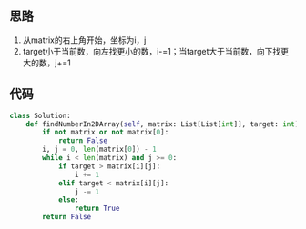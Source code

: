 ## 思路

1. 从matrix的右上角开始，坐标为i，j
2. target小于当前数，向左找更小的数，i-=1；当target大于当前数，向下找更大的数，j+=1

## 代码

```python
class Solution:
    def findNumberIn2DArray(self, matrix: List[List[int]], target: int) -> bool:
        if not matrix or not matrix[0]:
            return False
        i, j = 0, len(matrix[0]) - 1
        while i < len(matrix) and j >= 0:
            if target > matrix[i][j]:
                i += 1
            elif target < matrix[i][j]:
                j -= 1
            else:
                return True
        return False
```
